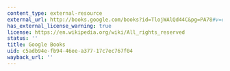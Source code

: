 ```yaml
---
content_type: external-resource
external_url: http://books.google.com/books?id=TlojWAlQd44C&pg=PA78#v=onepage
has_external_license_warning: true
license: https://en.wikipedia.org/wiki/All_rights_reserved
status: ''
title: Google Books
uid: c5adb94e-fb94-46ee-a377-17c7ec767f04
wayback_url: ''
---
```

